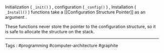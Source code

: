 Initialization ( `_init()` ) , configuration ( `_config()` ) , Installation ( `_Install()` ) functions take a [[Configuration Structure Pointer]] as an argument . 

These functions never store the pointer to the configuration structure, so it is safe to allocate the structure on the stack.
____
Tags : #programming #computer-architecture #graphite